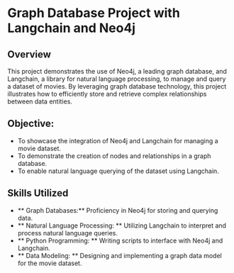 # Graph Database Project with Langchain and Neo4j

## Overview
This project demonstrates the use of Neo4j, a leading graph database, and Langchain, a library for natural language processing, to manage and query a dataset of movies. By leveraging graph database technology, this project illustrates how to efficiently store and retrieve complex relationships between data entities.

## Objective:
- To showcase the integration of Neo4j and Langchain for managing a movie dataset.
- To demonstrate the creation of nodes and relationships in a graph database.
- To enable natural language querying of the dataset using Langchain.

## Skills Utilized
- ** Graph Databases:**  Proficiency in Neo4j for storing and querying data.
- ** Natural Language Processing: ** Utilizing Langchain to interpret and process natural language queries.
- ** Python Programming: ** Writing scripts to interface with Neo4j and Langchain.
- ** Data Modeling: ** Designing and implementing a graph data model for the movie dataset.

